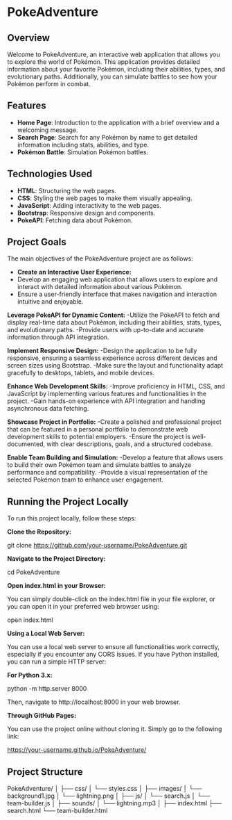 # PokeAdventure

## Overview
Welcome to PokeAdventure, an interactive web application that allows you to explore the world of Pokémon. This application provides detailed information about your favorite Pokémon, including their abilities, types, and evolutionary paths. Additionally, you can simulate battles to see how your Pokémon perform in combat.


## Features

- **Home Page**: Introduction to the application with a brief overview and a welcoming message.
- **Search Page**: Search for any Pokémon by name to get detailed information including stats, abilities, and type.
- **Pokémon Battle**: Simulation Pokémon battles.
  

## Technologies Used

- **HTML**: Structuring the web pages.
- **CSS**: Styling the web pages to make them visually appealing.
- **JavaScript**: Adding interactivity to the web pages.
- **Bootstrap**: Responsive design and components.
- **PokeAPI**: Fetching data about Pokémon.
  

## Project Goals

The main objectives of the PokeAdventure project are as follows:

- **Create an Interactive User Experience:**
-  Develop an engaging web application that allows users to explore and interact with detailed information about various Pokémon.
-  Ensure a user-friendly interface that makes navigation and interaction intuitive and enjoyable.
  
**Leverage PokeAPI for Dynamic Content:**
  -Utilize the PokeAPI to fetch and display real-time data about Pokémon, including their abilities, stats, types, and evolutionary paths.
  -Provide users with up-to-date and accurate information through API integration.

**Implement Responsive Design:**
-Design the application to be fully responsive, ensuring a seamless experience across different devices and screen sizes using Bootstrap.
-Make sure the layout and functionality adapt gracefully to desktops, tablets, and mobile devices.

**Enhance Web Development Skills:**
-Improve proficiency in HTML, CSS, and JavaScript by implementing various features and functionalities in the project.
-Gain hands-on experience with API integration and handling asynchronous data fetching.

**Showcase Project in Portfolio:**
-Create a polished and professional project that can be featured in a personal portfolio to demonstrate web development skills to potential employers.
-Ensure the project is well-documented, with clear descriptions, goals, and a structured codebase.

**Enable Team Building and Simulation:**
-Develop a feature that allows users to build their own Pokémon team and simulate battles to analyze performance and compatibility.
-Provide a visual representation of the selected Pokémon team to enhance user engagement.


## Running the Project Locally

To run this project locally, follow these steps:

**Clone the Repository:** 

git clone https://github.com/your-username/PokeAdventure.git

**Navigate to the Project Directory:**

cd PokeAdventure

**Open index.html in your Browser:**

You can simply double-click on the index.html file in your file explorer, or you can open it in your preferred web browser using:

open index.html

**Using a Local Web Server:**

You can use a local web server to ensure all functionalities work correctly, especially if you encounter any CORS issues. If you have Python installed, you can run a simple HTTP server:

**For Python 3.x:**

python -m http.server 8000

Then, navigate to http://localhost:8000 in your web browser.

**Through GitHub Pages:**

You can use the project online without cloning it. Simply go to the following link:

https://your-username.github.io/PokeAdventure/
 

## Project Structure
PokeAdventure/
│
├── css/
│   └── styles.css
│
├── images/
│   └── background1.jpg
│   └── lightning.png
│
├── js/
│   └── search.js
│   └── team-builder.js
│
├── sounds/
│   └── lightning.mp3
│
├── index.html
├── search.html
└── team-builder.html

